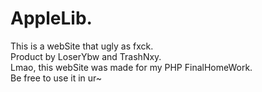 # AppleLib.<br>
This is a webSite that ugly as fxck.<br>
Product by LoserYbw and TrashNxy.<br>
Lmao, this webSite was made for my PHP FinalHomeWork.<br>
Be free to use it in ur~<br>
